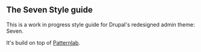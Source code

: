 ## The Seven Style guide

This is a work in progress style guide for Drupal's redesigned admin theme: Seven.

It's build on top of [Patternlab](http://www.pattern-lab.info/).
